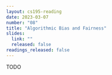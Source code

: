 ```yaml
---
layout: cs195-reading
date: 2023-03-07
number: "08"
title: "Algorithmic Bias and Fairness"
slides:
  link: ""
  released: false
readings_released: false
---
```


TODO
